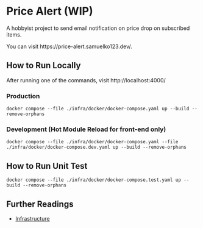 <h1>Price Alert (WIP)</h1>

<p>A hobbyist project to send email notification on price drop on subscribed items. </p>
<p>You can visit https://price-alert.samuelko123.dev/.</p>

<h2>How to Run Locally</h2>

<p>After running one of the commands, visit http://localhost:4000/</p>

<h3>Production</h3>

```
docker compose --file ./infra/docker/docker-compose.yaml up --build --remove-orphans
```

<h3>Development (Hot Module Reload for front-end only)</h3>

```
docker compose --file ./infra/docker/docker-compose.yaml --file ./infra/docker/docker-compose.dev.yaml up --build --remove-orphans
```

<h2>How to Run Unit Test</h2>

```
docker compose --file ./infra/docker/docker-compose.test.yaml up --build --remove-orphans
```

<h2>Further Readings</h2>
<ul>
  <li>
    <a href="./infra/README.md">Infrastructure</a>
  </li>
<ul>
